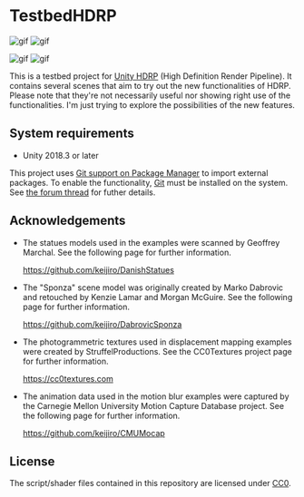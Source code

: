 TestbedHDRP
===========

![gif](https://i.imgur.com/2qlNtFC.gif)
![gif](https://i.imgur.com/K3k5ffi.gif)

![gif](https://i.imgur.com/RQHKvIc.gif)
![gif](https://i.imgur.com/89atwYZ.gif)

This is a testbed project for [Unity HDRP] (High Definition Render Pipeline).
It contains several scenes that aim to try out the new functionalities of HDRP.
Please note that they're not necessarily useful nor showing right use of the
functionalities. I'm just trying to explore the possibilities of the new
features.

[Unity HDRP]: https://github.com/Unity-Technologies/ScriptableRenderPipeline/wiki/High-Definition-Render-Pipeline-overview

System requirements
-------------------

- Unity 2018.3 or later

This project uses [Git support on Package Manager] to import external packages.
To enable the functionality, [Git] must be installed on the system. See
[the forum thread][Git support on Package Manager] for futher details.

[Git support on Package Manager]:
    https://forum.unity.com/threads/git-support-on-package-manager.573673/
[Git]: https://git-scm.com/downloads

<!--4567890123456789012345678901234567890123456789012345678901234567890123456-->

Acknowledgements
----------------

- The statues models used in the examples were scanned by Geoffrey Marchal. See
  the following page for further information.

  https://github.com/keijiro/DanishStatues

- The "Sponza" scene model was originally created by Marko Dabrovic and
  retouched by Kenzie Lamar and Morgan McGuire. See the following page for
  further information.

  https://github.com/keijiro/DabrovicSponza

- The photogrammetric textures used in displacement mapping examples were
  created by StruffelProductions. See the CC0Textures project page for further
  information.

  https://cc0textures.com

- The animation data used in the motion blur examples were captured by the
  Carnegie Mellon University Motion Capture Database project. See the following
  page for further information.

  https://github.com/keijiro/CMUMocap

License
-------

The script/shader files contained in this repository are licensed under [CC0].

[CC0]: https://creativecommons.org/publicdomain/zero/1.0/
